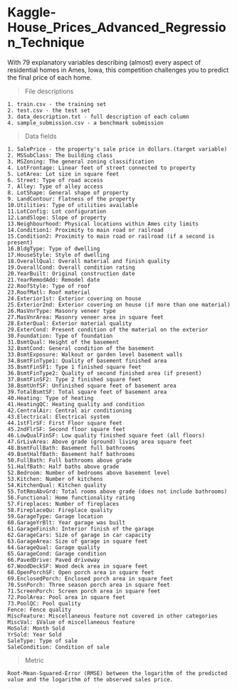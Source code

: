 # Kaggle-House_Prices_Advanced_Regression_Technique
With 79 explanatory variables describing (almost) every aspect of residential homes in Ames, Iowa, this competition challenges you to predict the final price of each home.

> File descriptions

    1. train.csv - the training set
    2. test.csv - the test set
    3. data_description.txt - full description of each column
    4. sample_submission.csv - a benchmark submission 

> Data fields

    1. SalePrice - the property's sale price in dollars.(target variable)
    2. MSSubClass: The building class
    3. MSZoning: The general zoning classification
    4. LotFrontage: Linear feet of street connected to property
    5. LotArea: Lot size in square feet
    6. Street: Type of road access
    7. Alley: Type of alley access
    8. LotShape: General shape of property
    9. LandContour: Flatness of the property
    10.Utilities: Type of utilities available
    11.LotConfig: Lot configuration
    12.LandSlope: Slope of property
    13.Neighbourhood: Physical locations within Ames city limits
    14.Condition1: Proximity to main road or railroad
    15.Condition2: Proximity to main road or railroad (if a second is present)
    16.BldgType: Type of dwelling
    17.HouseStyle: Style of dwelling
    18.OverallQual: Overall material and finish quality
    19.OverallCond: Overall condition rating
    20.YearBuilt: Original construction date
    21.YearRemodAdd: Remodel date
    22.RoofStyle: Type of roof
    23.RoofMatl: Roof material
    24.Exterior1st: Exterior covering on house
    25.Exterior2nd: Exterior covering on house (if more than one material)
    26.MasVnrType: Masonry veneer type
    27.MasVnrArea: Masonry veneer area in square feet
    28.ExterQual: Exterior material quality
    29.ExterCond: Present condition of the material on the exterior
    30.Foundation: Type of foundation
    31.BsmtQual: Height of the basement
    32.BsmtCond: General condition of the basement
    33.BsmtExposure: Walkout or garden level basement walls
    34.BsmtFinType1: Quality of basement finished area
    35.BsmtFinSF1: Type 1 finished square feet
    36.BsmtFinType2: Quality of second finished area (if present)
    37.BsmtFinSF2: Type 2 finished square feet
    38.BsmtUnfSF: Unfinished square feet of basement area
    39.TotalBsmtSF: Total square feet of basement area
    40.Heating: Type of heating
    41.HeatingQC: Heating quality and condition
    42.CentralAir: Central air conditioning
    43.Electrical: Electrical system
    44.1stFlrSF: First Floor square feet
    45.2ndFlrSF: Second floor square feet
    46.LowQualFinSF: Low quality finished square feet (all floors)
    47.GrLivArea: Above grade (ground) living area square feet
    48.BsmtFullBath: Basement full bathrooms
    49.BsmtHalfBath: Basement half bathrooms
    50.FullBath: Full bathrooms above grade
    51.HalfBath: Half baths above grade
    52.Bedroom: Number of bedrooms above basement level
    53.Kitchen: Number of kitchens
    54.KitchenQual: Kitchen quality
    55.TotRmsAbvGrd: Total rooms above grade (does not include bathrooms)
    56.Functional: Home functionality rating
    57.Fireplaces: Number of fireplaces
    58.FireplaceQu: Fireplace quality
    59.GarageType: Garage location
    60.GarageYrBlt: Year garage was built
    61.GarageFinish: Interior finish of the garage
    62.GarageCars: Size of garage in car capacity
    63.GarageArea: Size of garage in square feet
    64.GarageQual: Garage quality
    65.GarageCond: Garage condition
    66.PavedDrive: Paved driveway
    67.WoodDeckSF: Wood deck area in square feet
    68.OpenPorchSF: Open porch area in square feet
    69.EnclosedPorch: Enclosed porch area in square feet
    70.SsnPorch: Three season porch area in square feet
    71.ScreenPorch: Screen porch area in square feet
    72.PoolArea: Pool area in square feet
    73.PoolQC: Pool quality
    Fence: Fence quality
    MiscFeature: Miscellaneous feature not covered in other categories
    MiscVal: $Value of miscellaneous feature
    MoSold: Month Sold
    YrSold: Year Sold
    SaleType: Type of sale
    SaleCondition: Condition of sale
    
   > Metric
   
    Root-Mean-Squared-Error (RMSE) between the logarithm of the predicted value and the logarithm of the observed sales price. 
